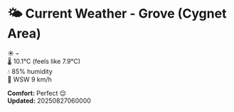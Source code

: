 # 🌤️ Current Weather - Grove (Cygnet Area)

☀️ **-**  
🌡️ 10.1°C (feels like 7.9°C)  
💧 85% humidity  
💨 WSW 9 km/h  

**Comfort:** Perfect 😌  
**Updated:** 20250827060000
